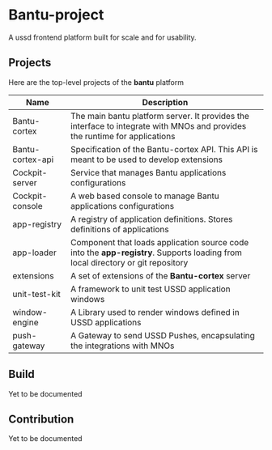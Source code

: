 # Bantu-project
A ussd frontend platform built for scale and for usability.


## Projects
Here are the top-level projects of the **bantu** platform

| Name             | Description                                                                                                                  |
|------------------|------------------------------------------------------------------------------------------------------------------------------|
| Bantu-cortex     | The main bantu platform server. It provides the interface to integrate with MNOs and provides the runtime for applications   |
| Bantu-cortex-api | Specification of the Bantu-cortex API. This API is meant to be used to develop extensions                                    |
| Cockpit-server   | Service that manages Bantu applications configurations                                                                       |
| Cockpit-console  | A web based console to manage Bantu applications configurations                                                              |
| app-registry     | A registry of application definitions. Stores definitions of applications                                                    |
| app-loader       | Component that loads application source code into the **app-registry**. Supports loading from local directory or git repository |
| extensions       | A set of extensions of the **Bantu-cortex** server                                                                           |
| unit-test-kit    | A framework to unit test USSD application windows                                                                            |
| window-engine    | A Library used to render windows defined in USSD applications                                                                |
| push-gateway     | A Gateway to send USSD Pushes, encapsulating the integrations with MNOs                                                      |


## Build
Yet to be documented


## Contribution
Yet to be documented